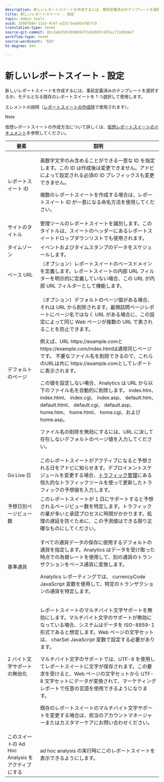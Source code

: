 ```yaml
---
description: 新しいレポートスイートを作成するには、事前定義済みのテンプレートを選択するか、モデルとなる既存のレポートスイートを 1 つ選択して使用します。
title: 新しいレポートスイート - 設定
topic: Admin tools
uuid: 3508f684-11a3-4c8f-a233-bea6bafd57c0
translation-type: tm+mt
source-git-commit: dbcdabdfd53b9d65d72e6269fcd25ac7118586e7
workflow-type: tm+mt
source-wordcount: '553'
ht-degree: 94%

---
```



# 新しいレポートスイート - 設定

新しいレポートスイートを作成するには、事前定義済みのテンプレートを選択するか、モデルとなる既存のレポートスイートを 1 つ選択して使用します。

エレメントの説明（[レポートスイートの作成時](/help/admin/c-manage-report-suites/c-new-report-suite/t-create-a-report-suite.md)で使用されます）。

>[!NOTE]
>
>仮想レポートスイートの作成方法について詳しくは、[仮想レポートスイートのドキュメント](/help/components/vrs/c-workflow-vrs/vrs-create.md)を参照してください。

<table id="table_F739FBD8DB8D409E916F12F61C5953D0"> 
 <thead> 
  <tr> 
   <th colname="col1" class="entry"> 要素 </th> 
   <th colname="col2" class="entry"> 説明 </th> 
  </tr> 
 </thead>
 <tbody> 
  <tr> 
   <td colname="col1"> <span class="wintitle">レポートスイート ID</span> </td> 
   <td colname="col2"> <p>英数字文字のみ含めることができる一意な ID を指定します。この ID は作成後は変更できません。アドビによって設定される必須の ID プレフィックスも変更できません。 </p> <p>複数のレポートスイートを作成する場合は、レポートスイート ID が一意になる命名方法を使用してください。 </p> </td> 
  </tr> 
  <tr> 
   <td colname="col1"> <span class="wintitle">サイトのタイトル</span> </td> 
   <td colname="col2"><span class="wintitle">管理ツール</span>のレポートスイートを識別します。このタイトルは、スイートのヘッダーにある<span class="wintitle">レポートスイート</span>ドロップダウンリストでも使用されます。 </td> 
  </tr> 
  <tr> 
   <td colname="col1"> <span class="wintitle">タイムゾーン</span> </td> 
   <td colname="col2"> イベントおよびタイムスタンプのデータをスケジュールします。 </td> 
  </tr> 
  <tr> 
   <td colname="col1"> <span class="wintitle">ベース URL</span> </td> 
   <td colname="col2"> （オプション）レポートスイートのベースドメインを定義します。レポートスイートの内部 URL フィルターを明示的に定義していない場合、この URL が内部 URL フィルターとして機能します。 </td> 
  </tr> 
  <tr> 
   <td colname="col1"> <span class="wintitle"> デフォルトのページ</span> </td> 
   <td colname="col2"> <p>（オプション）<span class="wintitle">デフォルトのページ</span>値がある場合、それは URL から削除されます。<span class="wintitle">最頻訪問ページ</span>レポートにページ名ではなく URL がある場合に、この設定によって同じ Web ページが複数の URL で表されることを防止できます。 </p> <p>例えば、URL<span class="filepath"> https://example.com</span>と<span class="filepath"> https://example.com/index.html</span>は通常同じページです。 不要なファイル名を削除できるので、これらのURLは共に<span class="filepath"> https://example.com</span>としてレポートに表示されます。 </p> <p>この値を設定しない場合、Analytics は URL から以下のファイル名を自動的に削除します。<span class="filepath"> index.htm</span>、<span class="filepath"> index.html</span>、<span class="filepath"> index.cgi</span>、<span class="filepath"> index.asp</span>、<span class="filepath"> default.htm</span>、<span class="filepath"> default.html</span>、<span class="filepath"> default.cgi</span>、<span class="filepath"> default.asp</span>、<span class="filepath"> home.htm</span>、<span class="filepath"> home.html</span>、<span class="filepath"> home.cgi</span>、および <span class="filepath"> home.asp</span>。 </p> <p>ファイル名の削除を無効にするには、URL に決して存在しないデフォルトのページ値を入力してください。 </p> </td> 
  </tr> 
  <tr> 
   <td colname="col1"> <p>Go Live 日 </p> </td> 
   <td colname="col2">このレポートスイートがアクティブになると予想される日をアドビに知らせます。デプロイメントスケジュールを変更する場合、<a href="/help/admin/c-traffic-management/traffic-management.md">トラフィック管理</a>にある<span class="wintitle">恒久的なトラフィック</span>ツールを使って更新したトラフィックの予想値を入力します。 </td> 
  </tr> 
  <tr> 
   <td colname="col1"> <span class="wintitle"> 予想日別ページビュー数</span> </td> 
   <td colname="col2"> このレポートスイートが 1 日にサポートすると予想されるページビュー数を特定します。トラフィックの量が多いと承認プロセスに時間がかかります。処理の遅延を防ぐために、この予測値はできる限り正確なものにしてください。 </td> 
  </tr> 
  <tr> 
   <td colname="col1"> <span class="wintitle"> 基準通貨</span> </td> 
   <td colname="col2"> <p>すべての通貨データの保存に使用するデフォルトの通貨を指定します。Analytics はデータを受け取った時点での為替レートを使用して、別の通貨のトランザクションをベース通貨に変換します。 </p> <p> Analytics レポーティングでは、<span class="varname"> currencyCode</span> JavaScript 変数を使用して、特定のトランザクションの通貨を特定します。 </p> </td> 
  </tr> 
  <tr> 
   <td colname="col1"> <span class="wintitle">2 バイト文字サポートの無効化</span> </td> 
   <td colname="col2"> <p>レポートスイートのマルチバイト文字サポートを無効にします。マルチバイト文字のサポートが無効になっている場合、システムはデータを ISO-8859-1 形式であると想定します。Web ページの文字セットは、<span class="varname"> charSet</span> JavaScript 変数で設定する必要があります。 </p> <p>マルチバイト文字のサポートでは、UTF-8 を使用してレポートスイートに文字が保存されます。この要求を受けると、Web ページの文字セットから UTF-8 文字セットにデータが変換されて、マーケティングレポートで任意の言語を使用できるようになります。 </p> <p>既存のレポートスイートのマルチバイト文字サポートを変更する場合は、担当のアカウントマネージャーまたはカスタマーケアにお問い合わせください。 </p> </td> 
  </tr> 
  <tr> 
   <td colname="col1"> <span class="wintitle"> このスイートの Ad Hoc Analysis をアクティブにする</span> </td> 
   <td colname="col2"> ad hoc analysis の実行時にこのレポートスイートを表示できるようにします。 </td> 
  </tr> 
 </tbody> 
</table>

